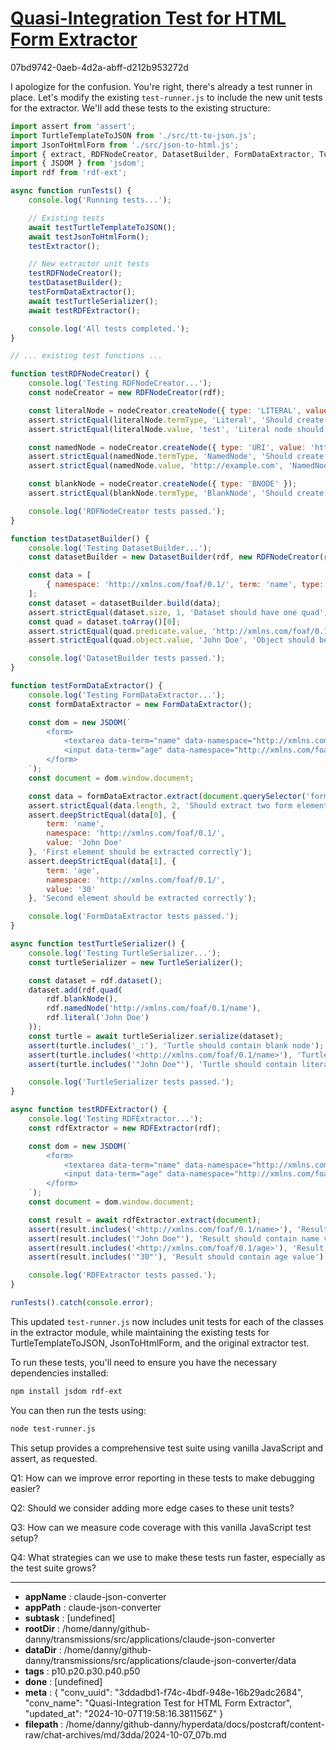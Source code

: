 # [Quasi-Integration Test for HTML Form Extractor](https://claude.ai/chat/3ddadbd1-f74c-4bdf-948e-16b29adc2684)

07bd9742-0aeb-4d2a-abff-d212b953272d

 I apologize for the confusion. You're right, there's already a test runner in place. Let's modify the existing `test-runner.js` to include the new unit tests for the extractor. We'll add these tests to the existing structure:

```javascript
import assert from 'assert';
import TurtleTemplateToJSON from './src/tt-to-json.js';
import JsonToHtmlForm from './src/json-to-html.js';
import { extract, RDFNodeCreator, DatasetBuilder, FormDataExtractor, TurtleSerializer, RDFExtractor } from './src/public/extractor.js';
import { JSDOM } from 'jsdom';
import rdf from 'rdf-ext';

async function runTests() {
    console.log('Running tests...');

    // Existing tests
    await testTurtleTemplateToJSON();
    await testJsonToHtmlForm();
    testExtractor();

    // New extractor unit tests
    testRDFNodeCreator();
    testDatasetBuilder();
    testFormDataExtractor();
    await testTurtleSerializer();
    await testRDFExtractor();

    console.log('All tests completed.');
}

// ... existing test functions ...

function testRDFNodeCreator() {
    console.log('Testing RDFNodeCreator...');
    const nodeCreator = new RDFNodeCreator(rdf);

    const literalNode = nodeCreator.createNode({ type: 'LITERAL', value: 'test' });
    assert.strictEqual(literalNode.termType, 'Literal', 'Should create a Literal node');
    assert.strictEqual(literalNode.value, 'test', 'Literal node should have correct value');

    const namedNode = nodeCreator.createNode({ type: 'URI', value: 'http://example.com' });
    assert.strictEqual(namedNode.termType, 'NamedNode', 'Should create a NamedNode');
    assert.strictEqual(namedNode.value, 'http://example.com', 'NamedNode should have correct value');

    const blankNode = nodeCreator.createNode({ type: 'BNODE' });
    assert.strictEqual(blankNode.termType, 'BlankNode', 'Should create a BlankNode');

    console.log('RDFNodeCreator tests passed.');
}

function testDatasetBuilder() {
    console.log('Testing DatasetBuilder...');
    const datasetBuilder = new DatasetBuilder(rdf, new RDFNodeCreator(rdf));

    const data = [
        { namespace: 'http://xmlns.com/foaf/0.1/', term: 'name', type: 'LITERAL', value: 'John Doe' }
    ];
    const dataset = datasetBuilder.build(data);
    assert.strictEqual(dataset.size, 1, 'Dataset should have one quad');
    const quad = dataset.toArray()[0];
    assert.strictEqual(quad.predicate.value, 'http://xmlns.com/foaf/0.1/name', 'Predicate should be correct');
    assert.strictEqual(quad.object.value, 'John Doe', 'Object should be correct');

    console.log('DatasetBuilder tests passed.');
}

function testFormDataExtractor() {
    console.log('Testing FormDataExtractor...');
    const formDataExtractor = new FormDataExtractor();

    const dom = new JSDOM(`
        <form>
            <textarea data-term="name" data-namespace="http://xmlns.com/foaf/0.1/">John Doe</textarea>
            <input data-term="age" data-namespace="http://xmlns.com/foaf/0.1/" type="number" value="30">
        </form>
    `);
    const document = dom.window.document;

    const data = formDataExtractor.extract(document.querySelector('form'));
    assert.strictEqual(data.length, 2, 'Should extract two form elements');
    assert.deepStrictEqual(data[0], {
        term: 'name',
        namespace: 'http://xmlns.com/foaf/0.1/',
        value: 'John Doe'
    }, 'First element should be extracted correctly');
    assert.deepStrictEqual(data[1], {
        term: 'age',
        namespace: 'http://xmlns.com/foaf/0.1/',
        value: '30'
    }, 'Second element should be extracted correctly');

    console.log('FormDataExtractor tests passed.');
}

async function testTurtleSerializer() {
    console.log('Testing TurtleSerializer...');
    const turtleSerializer = new TurtleSerializer();

    const dataset = rdf.dataset();
    dataset.add(rdf.quad(
        rdf.blankNode(),
        rdf.namedNode('http://xmlns.com/foaf/0.1/name'),
        rdf.literal('John Doe')
    ));
    const turtle = await turtleSerializer.serialize(dataset);
    assert(turtle.includes('_:'), 'Turtle should contain blank node');
    assert(turtle.includes('<http://xmlns.com/foaf/0.1/name>'), 'Turtle should contain predicate');
    assert(turtle.includes('"John Doe"'), 'Turtle should contain literal value');

    console.log('TurtleSerializer tests passed.');
}

async function testRDFExtractor() {
    console.log('Testing RDFExtractor...');
    const rdfExtractor = new RDFExtractor(rdf);

    const dom = new JSDOM(`
        <form>
            <textarea data-term="name" data-namespace="http://xmlns.com/foaf/0.1/">John Doe</textarea>
            <input data-term="age" data-namespace="http://xmlns.com/foaf/0.1/" type="number" value="30">
        </form>
    `);
    const document = dom.window.document;

    const result = await rdfExtractor.extract(document);
    assert(result.includes('<http://xmlns.com/foaf/0.1/name>'), 'Result should contain name predicate');
    assert(result.includes('"John Doe"'), 'Result should contain name value');
    assert(result.includes('<http://xmlns.com/foaf/0.1/age>'), 'Result should contain age predicate');
    assert(result.includes('"30"'), 'Result should contain age value');

    console.log('RDFExtractor tests passed.');
}

runTests().catch(console.error);
```

This updated `test-runner.js` now includes unit tests for each of the classes in the extractor module, while maintaining the existing tests for TurtleTemplateToJSON, JsonToHtmlForm, and the original extractor test.

To run these tests, you'll need to ensure you have the necessary dependencies installed:

```bash
npm install jsdom rdf-ext
```

You can then run the tests using:

```bash
node test-runner.js
```

This setup provides a comprehensive test suite using vanilla JavaScript and assert, as requested.

Q1: How can we improve error reporting in these tests to make debugging easier?

Q2: Should we consider adding more edge cases to these unit tests?

Q3: How can we measure code coverage with this vanilla JavaScript test setup?

Q4: What strategies can we use to make these tests run faster, especially as the test suite grows?

---

* **appName** : claude-json-converter
* **appPath** : claude-json-converter
* **subtask** : [undefined]
* **rootDir** : /home/danny/github-danny/transmissions/src/applications/claude-json-converter
* **dataDir** : /home/danny/github-danny/transmissions/src/applications/claude-json-converter/data
* **tags** : p10.p20.p30.p40.p50
* **done** : [undefined]
* **meta** : {
  "conv_uuid": "3ddadbd1-f74c-4bdf-948e-16b29adc2684",
  "conv_name": "Quasi-Integration Test for HTML Form Extractor",
  "updated_at": "2024-10-07T19:58:16.381156Z"
}
* **filepath** : /home/danny/github-danny/hyperdata/docs/postcraft/content-raw/chat-archives/md/3dda/2024-10-07_07b.md